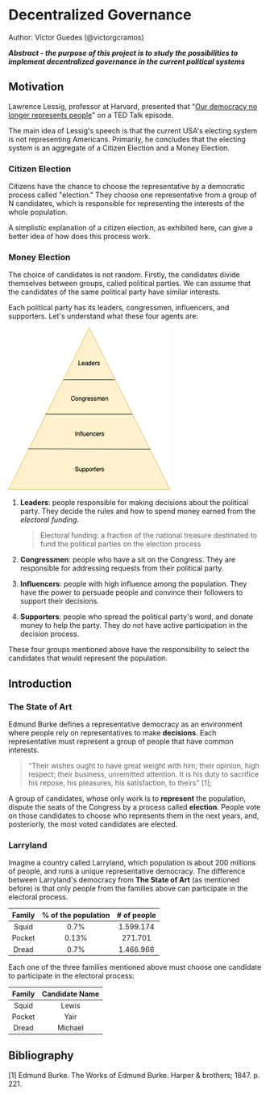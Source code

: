 # Decentralized Governance
Author: Victor Guedes (@victorgcramos)

***Abstract - the purpose of this project is to study the possibilities to implement decentralized governance in the current political systems***

## Motivation

Lawrence Lessig, professor at Harvard, presented that "[Our democracy no longer represents people](https://www.youtube.com/watch?v=PJy8vTu66tE)" on a TED Talk episode.

The main idea of Lessig's speech is that the current USA's electing system is not representing Americans. Primarily, he concludes that the electing system is an aggregate of a Citizen Election and a Money Election.

### Citizen Election
Citizens have the chance to choose the representative by a democratic process called "election." They choose one representative from a group of N candidates, which is responsible for representing the interests of the whole population.

A simplistic explanation of a citizen election, as exhibited here, can give a better idea of how does this process work.

### Money Election
The choice of candidates is not random. Firstly, the candidates divide themselves between groups, called political parties. We can assume that the candidates of the same political party have similar interests.

Each political party has its leaders, congressmen, influencers, and supporters. Let's understand what these four agents are:

![Political Party Pyramid](https://github.com/victorgcramos/decentralized-governance-tcc/blob/master/images/political-party-pyramid.png)

1. **Leaders**: people responsible for making decisions about the political party. They decide the rules and how to spend money earned from the _electoral funding_.
	> Electoral funding: a fraction of the national treasure destinated to fund the political parties on the election process 

2. **Congressmen**: people who have a sit on the Congress. They are responsible for addressing requests from their political party.

3. **Influencers**: people with high influence among the population. They have the power to persuade people and convince their followers to support their decisions.

4. **Supporters**: people who spread the political party's word, and donate money to help the party. They do not have active participation in the decision process.

These four groups mentioned above have the responsibility to select the candidates that would represent the population.


## Introduction

### The State of Art

Edmund Burke defines a representative democracy as an environment where people rely on representatives to make **decisions**. Each representative must represent a group of people that have common interests.

> "Their wishes ought to have great weight with him; their opinion, high respect; their business, unremitted attention. It is his duty to sacrifice his repose, his pleasures, his satisfaction, to theirs" [1];

A group of candidates, whose only work is to **represent** the population, dispute the seats of the Congress by a process called **election**. People vote on those candidates to choose who represents them in the next years, and, posteriorly, the most voted candidates are elected.

### Larryland

Imagine a country called Larryland, which population is about 200 millions of people, and runs a unique representative democracy. The difference between Larryland's democracy from **The State of Art** (as mentioned before) is that only people from the families above can participate in the electoral process.

|  **Family**  | **% of the population** | **# of people** |
|:--------:|:-------------------:|:-----------:|
| Squid |         0.7%        |  1.599.174  |
|  Pocket  |        0.13%        |   271.701   |
|   Dread  |         0.7%        |  1.466.966  |

Each one of the three families mentioned above must choose one candidate to participate in the electoral process:

|  **Family**  | **Candidate Name** |
|:--------:|:-------------------:|
| Squid |       	Lewis        |
|  Pocket  |       Yair        |
|   Dread  |         Michael        |

## Bibliography
[1] Edmund Burke. The Works of Edmund Burke. Harper & brothers; 1847. p. 221.